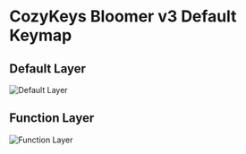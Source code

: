 # CozyKeys Bloomer v3 Default Keymap

## Default Layer

![Default Layer](https://raw.githubusercontent.com/cozykeys/bloomer/master/keymaps/v3/default/bloomer_layer_default.svg)

## Function Layer

![Function Layer](https://raw.githubusercontent.com/cozykeys/bloomer/master/keymaps/v3/default/bloomer_layer_fn.svg)


